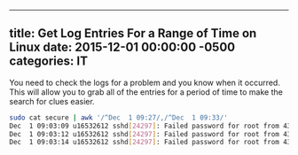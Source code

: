 ﻿---

title:  Get Log Entries For a Range of Time on Linux
date:   2015-12-01 00:00:00 -0500
categories: IT
---

You need to check the logs for a problem and you know when it occurred. This will allow you to grab all of the entries for a period of time to make the search for clues easier.

```bash
sudo cat secure | awk '/^Dec  1 09:27/,/^Dec  1 09:33/'
Dec  1 09:03:09 u16532612 sshd[24297]: Failed password for root from 43.229.53.54 port 43335 ssh2
Dec  1 09:03:12 u16532612 sshd[24297]: Failed password for root from 43.229.53.54 port 43335 ssh2
Dec  1 09:03:14 u16532612 sshd[24297]: Failed password for root from 43.229.53.54 port 43335 ssh2
```
